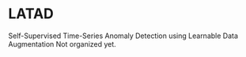 # LATAD
Self-Supervised Time-Series Anomaly Detection using Learnable Data Augmentation
Not organized yet.
